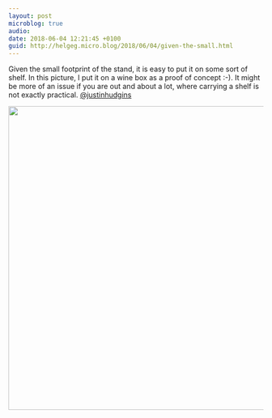 ```yaml
---
layout: post
microblog: true
audio: 
date: 2018-06-04 12:21:45 +0100
guid: http://helgeg.micro.blog/2018/06/04/given-the-small.html
---
```

Given the small footprint of the stand, it is easy to put it on some sort of shelf. In this picture, I put it on a wine box as a proof of concept :-). It might be more of an issue if you are out and about a lot, where carrying a shelf is not exactly practical. [@justinhudgins](https://micro.blog/justinhudgins)

<img src="http://microblog.helgegudmundsen.com/uploads/2018/5234b2c22b.jpg" width="600" height="600" />
